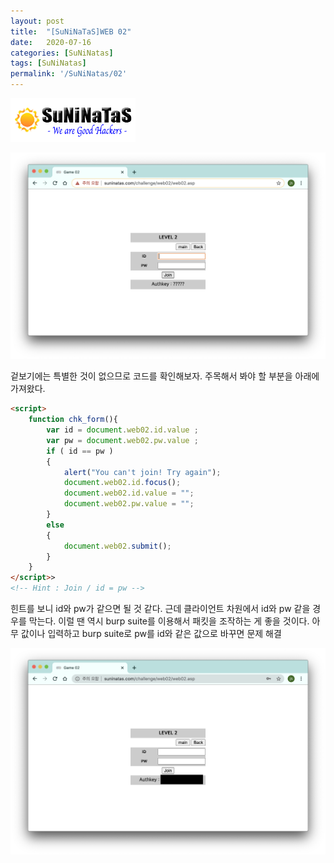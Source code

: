 ```yaml
---
layout: post
title:  "[SuNiNaTaS]WEB 02"
date:   2020-07-16
categories: [SuNiNatas]
tags: [SuNiNatas]
permalink: '/SuNiNatas/02'
---
```


![suninatas](https://github.com/kkarung/kkarung.github.io/blob/master/assets/image/suninatas.gif?raw=true)

![0201](https://github.com/kkarung/kkarung.github.io/blob/master/assets/image/suninatas/0201.png?raw=true)

겉보기에는 특별한 것이 없으므로 코드를 확인해보자. 주목해서 봐야 할 부분을 아래에 가져왔다.

```html
<script>
	function chk_form(){
		var id = document.web02.id.value ;
		var pw = document.web02.pw.value ;
		if ( id == pw )
		{
			alert("You can't join! Try again");
			document.web02.id.focus();
			document.web02.id.value = "";
			document.web02.pw.value = "";
		}
		else
		{
			document.web02.submit();
		}
	}
</script>>
<!-- Hint : Join / id = pw -->
```

힌트를 보니 id와 pw가 같으면 될 것 같다. 근데 클라이언트 차원에서 id와 pw 같을 경우를 막는다. 이럴 땐 역시 burp suite를 이용해서 패킷을 조작하는 게 좋을 것이다. 아무 값이나 입력하고 burp suite로 pw를 id와 같은 값으로 바꾸면 문제 해결

![0202](https://github.com/kkarung/kkarung.github.io/blob/master/assets/image/suninatas/0202.png?raw=true)